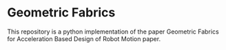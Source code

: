 # Geometric Fabrics

This repository is a python implementation of the paper Geometric Fabrics for Acceleration Based Design of Robot Motion paper.
